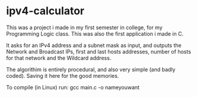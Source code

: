 # ipv4-calculator
This was a project i made in my first semester in college, for my Programming Logic class. 
This was also the first application i made in C.

It asks for an IPv4 address and a subnet mask as input, and outputs the Network and Broadcast IPs, first and last hosts addresses, number of hosts for that network and the Wildcard address.

The algorithim is entirely procedural, and also very simple (and badly coded).
Saving it here for the good memories.

To compile (in Linux) run:
gcc main.c -o nameyouwant
